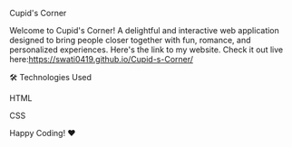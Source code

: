 Cupid's Corner

Welcome to Cupid's Corner! A delightful and interactive web application designed to bring people closer together with fun, romance, and personalized experiences.
Here's the link to my website. Check it out live here:https://swati0419.github.io/Cupid-s-Corner/


🛠 Technologies Used

HTML

CSS


Happy Coding! ❤️

